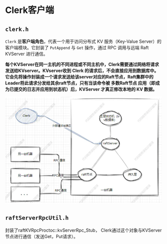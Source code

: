 # Clerk客户端

## `clerk.h` 

`Clerk` 是**客户端角色**，代表一个用于访问分布式 KV 服务（Key-Value Server）的客户端模块。它封装了 `PutAppend` 与 `Get` 操作，通过 RPC 调用与远端 Raft KVServer 进行通信。

**每个KVServer在同一主机的不同进程或不同主机中，Clerk需要通过网络将请求发送给KVserver。KVserver收到 Clerk 的请求后，不会直接应用到数据库中。它会先将操作封装成一个请求发送给该server对应的Raft节点，Raft集群中的Leader将此请求分发给其余raft节点，只有当该命令被 多数Raft节点 应用（即成为已提交的日志并应用到状态机）后，KVServer 才真正修改本地的 KV 数据。**

![](.\imgs\Raft模块图.png)

##  `raftServerRpcUtil.h` 

封装了raftKVRpcProctoc::kvServerRpc_Stub， Clerk通过这个对象与KVServer节点进行通信（发送Get，Put请求）。

